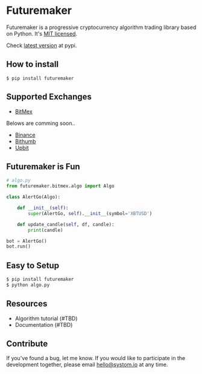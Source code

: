 # Futuremaker

Futuremaker is a progressive cryptocurrency algorithm trading library based on Python. It's [MIT licensed](https://opensource.org/licenses/MIT).

Check [latest version](https://pypi.org/project/futuremaker/) at pypi. 

## How to install

```
$ pip install futuremaker
```

## Supported Exchanges

* [BitMex](https://www.bitmex.com/)

Belows are comming soon..
* [Binance](https://www.binance.com/)
* [Bithumb](https://www.bithumb.com/)
* [Upbit](https://upbit.com/)

## Futuremaker is Fun

```python
# algo.py
from futuremaker.bitmex.algo import Algo

class AlertGo(Algo):

    def __init__(self):
        super(AlertGo, self).__init__(symbol='XBTUSD')

    def update_candle(self, df, candle):
        print(candle)

bot = AlertGo()
bot.run()
```

## Easy to Setup

```bash
$ pip install futuremaker
$ python algo.py
```
## Resources

* Algorithm tutorial (#TBD)
* Documentation (#TBD)

## Contribute
If you've found a bug, let me know. If you would like to participate in the development together, please email hello@systom.io at any time.

